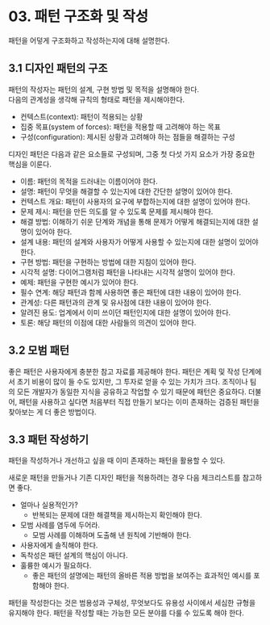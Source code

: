 # 03. 패턴 구조화 및 작성

패턴을 어덯게 구조화하고 작성하는지에 대해 설명한다.

## 3.1 디자인 패턴의 구조

패턴의 작성자는 패턴의 설계, 구현 방법 및 목적을 설명해야 한다.  
다음의 관계성을 생각해 규칙의 형태로 패턴을 제시해야한다.

- 컨텍스트(context): 패턴이 적용되는 상황
- 집중 목표(system of forces): 패턴을 적용할 때 고려해야 하는 목표
- 구성(configuration): 제시된 상황과 고려해야 하는 점들을 해결하는 구성

디자인 패턴은 다음과 같은 요소들로 구성되며, 그중 첫 다섯 가지 요소가 가장 중요한 핵심을 이룬다.

- 이름: 패턴의 목적을 드러내는 이름이어야 한다.
- 설명: 패턴이 무엇을 해결할 수 있는지에 대한 간단한 설명이 있어야 한다.
- 컨텍스트 개요: 패턴이 사용자의 요구에 부합하는지에 대한 설명이 있어야 한다.
- 문제 제시: 패턴을 만든 의도를 알 수 있도록 문제를 제시해야 한다.
- 해결 방법: 이해하기 쉬운 단계와 개념을 통해 문제가 어떻게 해결되는지에 대한 설명이 있어야 한다.
- 설계 내용: 패턴의 설계와 사용자가 어떻게 사용할 수 있는지에 대한 설명이 있어야 한다.
- 구현 방법: 패턴을 구현하는 방법에 대한 지침이 있어야 한다.
- 시각적 설명: 다이어그램처럼 패턴을 나타내는 시각적 설명이 있어야 한다.
- 예제: 패턴을 구현한 예시가 있어야 한다.
- 필수 연계: 해당 패턴과 함께 사용하면 좋은 패턴에 대한 내용이 있어야 한다.
- 관계성: 다른 패턴과의 관계 및 유사점에 대한 내용이 있어야 한다.
- 알려진 용도: 업계에서 이미 쓰이던 패턴인지에 대한 설명이 있어야 한다.
- 토론: 해당 패턴의 이점에 대한 사람들의 의견이 있어야 한다.

## 3.2 모범 패턴

좋은 패턴은 사용자에게 충분한 참고 자료를 제공해야 한다.
패턴은 계획 및 작성 단계에서 초기 비용이 많이 들 수도 있지만, 그 투자로 얻을 수 있는 가치가 크다. 조직이나 팀의 모든 개발자가 동일한 지식을 공유하고 작업할 수 있기 때문에 패턴은 중요하다. 더불어, 패턴을 사용하고 싶다면 처음부터 직접 만들기 보다는 이미 존재하는 검증된 패턴을 찾아보는 게 더 좋은 방법이다.

## 3.3 패턴 작성하기

패턴을 작성하거나 개선하고 싶을 때 이미 존재하는 패턴을 활용할 수 있다.

새로운 패턴을 만들거나 기존 디자인 패턴을 적용하려는 경우 다음 체크리스트를 참고하면 좋다.

- 얼마나 실용적인가?
  - 반복되는 문제에 대한 해결책을 제시하는지 확인해야 한다.
- 모범 사례를 염두에 두어라.
  - 모범 사례를 이해하며 도출해 낸 원칙에 기반해야 한다.
- 사용자에게 솔직해야 한다.
- 독착성은 패턴 설계의 핵심이 아니다.
- 훌륭한 예시가 필요하다.
  - 좋은 패턴의 설명에는 패턴의 올바른 적용 방법을 보여주는 효과적인 예시를 포함해야 한다.

패턴을 작성한다는 것은 범용성과 구체성, 무엇보다도 유용성 사이에서 세심한 규형을 유지해야 한다. 패턴을 작성할 때는 가능한 모든 분야를 다룰 수 있도록 해야 한다.
